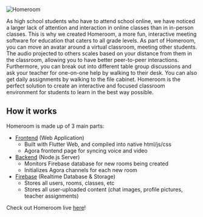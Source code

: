 ![Homeroom](https://github.com/Equinox-Initiative/Homeroom/blob/master/app/images/Homeroom-logo.png)

As high school students who have to attend school online, we have noticed a larger lack of attention and interaction in online classes than in in-person classes. This is why we created Homeroom, a more fun, interactive meeting software for education that caters to all grade levels. As part of Homeroom, you can move an avatar around a virtual classroom, meeting other students. The audio projected to others scales based on your distance from them in the classroom, allowing you to have better peer-to-peer interactions. Furthermore, you can break out into different table group discussions and ask your teacher for one-on-one help by walking to their desk. You can also get daily assignments by walking to the file cabinet. Homeroom is the perfect solution to create an interactive and focused classroom environment for students to learn in the best way possible.


## How it works

Homeroom is made up of 3 main parts:
- [Frontend](app) (Web Application)
    - Built with Flutter Web, and compiled into native html/js/css
    - Agora frontend page for syncing voice and video
- [Backend](server) (Node.js Server)
    - Monitors Firebase database for new rooms being created
    - Initializes Agora channels for each new room
- [Firebase](https://firebase.com) (Realtime Database & Storage)
    - Stores all users, rooms, classes, etc
    - Stores all user-uploaded content (chat images, profile pictures, teacher assignments) 

Check out Homeroom live [here](https://homeroom.bk1031.dev)!
